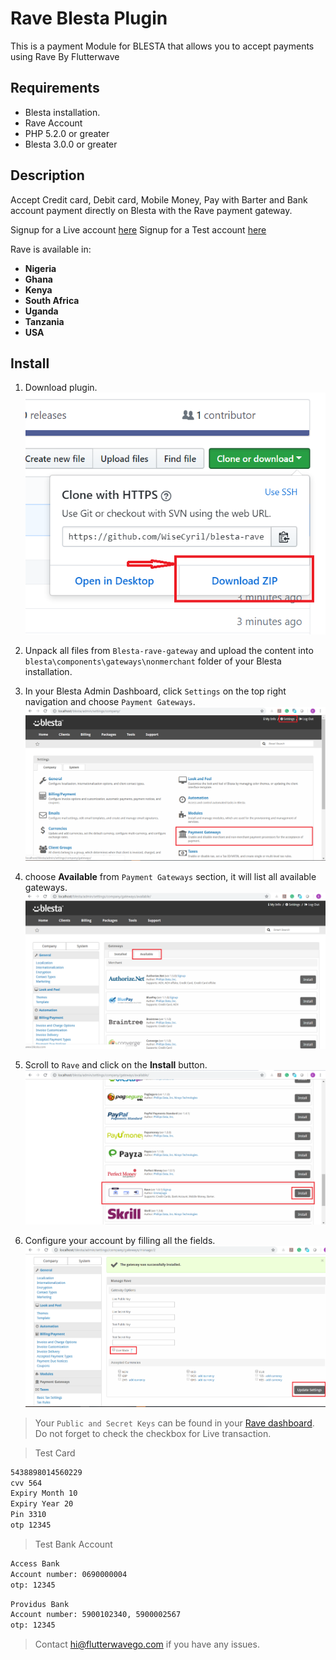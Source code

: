 # Rave Blesta Plugin #

This is a payment Module for BLESTA that allows you to accept payments using Rave By Flutterwave

## Requirements ##

* Blesta installation.
* Rave Account
* PHP 5.2.0 or greater
* Blesta 3.0.0 or greater

## Description ##

Accept Credit card, Debit card, Mobile Money, Pay with Barter and Bank account payment directly on Blesta with the Rave payment gateway.

Signup for a Live account [here](https://rave.flutterwave.com)
Signup for a Test account [here](https://ravesandbox.flutterwave.com)

Rave is available in:

* __Nigeria__
* __Ghana__
* __Kenya__
* __South Africa__
* __Uganda__
* __Tanzania__
* __USA__

## Install ##

1. Download plugin.![Rave Installation Screenshot](views/default/images/download.png)

2. Unpack all files from ```Blesta-rave-gateway``` and upload the content into ```blesta\components\gateways\nonmerchant``` folder of your Blesta installation.

3. In your Blesta Admin Dashboard, click ```Settings``` on the top right navigation and choose ```Payment Gateways```.![Rave Installation Screenshot](views/default/images/admin.png)

4. choose **Available** from ```Payment Gateways``` section, it will list all available gateways. ![Rave Installation Screenshot](views/default/images/Available_gateway.png)

5. Scroll to ```Rave``` and click on the **Install** button. ![Rave Installation Screenshot](views/default/images/Rave.png)

6. Configure your account by filling all the fields. ![Rave Installation Screenshot](views/default/images/configure_rave.png)

  >Your ```Public and Secret Keys``` can be found in your [Rave dashboard](https://support.flutterwave.com/article/138-my-api-keys). Do not forget to check the checkbox for Live transaction.


>Test Card

```bash
5438898014560229
cvv 564
Expiry Month 10
Expiry Year 20
Pin 3310
otp 12345
```

>Test Bank Account

```bash
Access Bank
Account number: 0690000004
otp: 12345
```

```bash
Providus Bank
Account number: 5900102340, 5900002567
otp: 12345
```

> Contact [hi@flutterwavego.com](hi@flutterwavego.com) if you have any issues.
